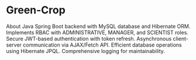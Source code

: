 # Green-Crop
About Java Spring Boot backend with MySQL database and Hibernate ORM. Implements RBAC with ADMINISTRATIVE, MANAGER, and SCIENTIST roles. Secure JWT-based authentication with token refresh. Asynchronous client-server communication via AJAX/Fetch API. Efficient database operations using Hibernate JPQL. Comprehensive logging for maintainability.
